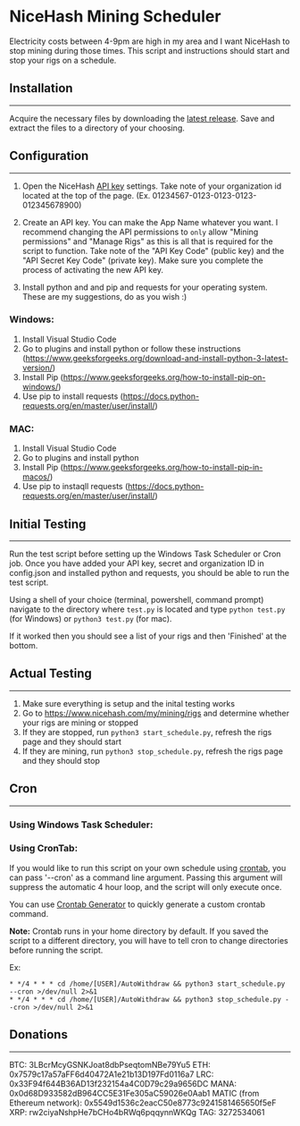 # NiceHash Mining Scheduler
 
Electricity costs between 4-9pm are high in my area and I want NiceHash to stop mining during those times. This script and instructions should start and stop your rigs on a schedule. 

## Installation

---

Acquire the necessary files by downloading the [latest release](https://github.com/SeaRoth/NiceHash-Windows-Scheduler/releases). Save and extract the files to a directory of your choosing.

## Configuration

---

1. Open the NiceHash [API key](https://www.nicehash.com/my/settings/keys) settings. Take note of your organization id located at the top of the page. (Ex. 01234567-0123-0123-0123-012345678900)

2. Create an API key. You can make the App Name whatever you want. I recommend changing the API permissions to `only` allow "Mining permissions" and "Manage Rigs" as this is all that is required for the script to function. Take note of the "API Key Code" (public key) and the "API Secret Key Code" (private key). Make sure you complete the process of activating the new API key.

3. Install python and and pip and requests for your operating system. These are my suggestions, do as you wish :)
### Windows:
1. Install Visual Studio Code
2. Go to plugins and install python or follow these instructions (https://www.geeksforgeeks.org/download-and-install-python-3-latest-version/)
3. Install Pip (https://www.geeksforgeeks.org/how-to-install-pip-on-windows/)
4. Use pip to install requests (https://docs.python-requests.org/en/master/user/install/)

### MAC:
1. Install Visual Studio Code
2. Go to plugins and install python
3. Install Pip (https://www.geeksforgeeks.org/how-to-install-pip-in-macos/)
4. Use pip to instaqll requests (https://docs.python-requests.org/en/master/user/install/)

## Initial Testing

---

Run the test script before setting up the Windows Task Scheduler or Cron job. Once you have added your API key, secret and organization ID in config.json and installed python and requests, you should be able to run the test script.

Using a shell of your choice (terminal, powershell, command prompt) navigate to the directory where `test.py` is located and type `python test.py` (for Windows) or `python3 test.py` (for mac).

If it worked then you should see a list of your rigs and then 'Finished' at the bottom.

## Actual Testing

---

1. Make sure everything is setup and the inital testing works
2. Go to https://www.nicehash.com/my/mining/rigs and determine whether your rigs are mining or stopped
3. If they are stopped, run `python3 start_schedule.py`, refresh the rigs page and they should start
4. If they are mining, run `python3 stop_schedule.py`, refresh the rigs page and they should stop

## Cron

---

### Using Windows Task Scheduler:



### Using CronTab:

If you would like to run this script on your own schedule using [crontab](https://www.hostinger.com/tutorials/cron-job), you can pass '--cron' as a command line argument. Passing this argument will suppress the automatic 4 hour loop, and the script will only execute once.

You can use [Crontab Generator](https://crontab-generator.org/) to quickly generate a custom crontab command.

**Note:** Crontab runs in your home directory by default. If you saved the script to a different directory, you will have to tell cron to change directories before running the script.

Ex:

```
* */4 * * * cd /home/[USER]/AutoWithdraw && python3 start_schedule.py --cron >/dev/null 2>&1
* */4 * * * cd /home/[USER]/AutoWithdraw && python3 stop_schedule.py --cron >/dev/null 2>&1
```

## Donations

---

BTC: 3LBcrMcyGSNKJoat8dbPseqtomNBe79Yu5
ETH: 0x7579c17a57aFF6d40472A1e21b13D197Fd0116a7
LRC: 0x33F94f644B36AD13f232154a4C0D79c29a9656DC
MANA: 0x0d68D933582dB964CC5E31Fe305aC59026e0Aab1
MATIC (from Ethereum network): 0x5549d1536c2eacC50e8773c9241581465650f5eF
XRP: rw2ciyaNshpHe7bCHo4bRWq6pqqynnWKQg TAG: 3272534061
